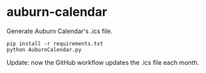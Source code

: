 # auburn-calendar
Generate Auburn Calendar's .ics file.

```
pip install -r requirements.txt
python AuburnCalendar.py
```
Update: now the GitHub workflow updates the .ics file each month.
